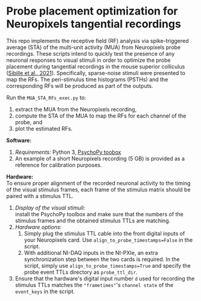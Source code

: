 # Probe placement optimization for Neuropixels tangential recordings

This repo implements the receptive field (RF) analysis via spike-triggered average (STA) of the multi-unit activity (MUA) from Neuropixels probe recordings. These scripts intend to quickly test the presence of any neuronal responses to visual stimuli in order to optimize the probe placement during tangential recordings in the mouse superior colliculus ([Sibille et al., 2021](https://www.biorxiv.org/content/10.1101/2021.06.12.448191v1.abstract)). Specifically, sparse-noise stimuli were presented to map the RFs. The peri-stimulus time histograms (PSTHs) and the corresponding RFs will be produced as part of the outputs.

Run the `MUA_STA_RFs_exec.py` to:
1. extract the MUA from the Neuropixels recording,
2. compute the STA of the MUA to map the RFs for each channel of the probe, and 
3. plot the estimated RFs.

**Software:** 
1. *Requirements:* Python 3, [PsychoPy toobox](https://www.psychopy.org/download.html)
2. An example of a short Neuropixels recording (5 GB) is provided as a reference for calibration purposes.

**Hardware:**  
To ensure proper alignment of the recorded neuronal activity to the timing of the visual stimulus frames, each frame of the stimulus matrix should be paired with a stimulus TTL.
1. *Display of the visual stimuli:*  
install the PsychoPy toolbox and make sure that the numbers of the stimulus frames and the obtained stimulus TTLs are matching. 
2. *Hardware options:* 
    1. Simply plug the stimulus TTL cable into the front digital inputs of your Neuropixels card. Use `align_to_probe_timestamps=False` in the script.
    2. With additional NI-DAQ inputs in the NI-PXIe, an extra synchronization step between the two cards is required. In the script, simply use `align_to_probe_timestamps=True` and specify the probe event TTLs directory as `probe_ttl_dir`.
3. Ensure that the hardware's digital input number `d` used for recording the stimulus TTLs matches the `"frametimes"`'s `channel state` of the `event_keys` in the script.
